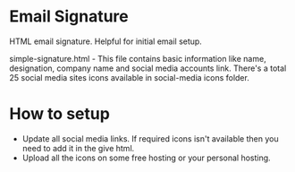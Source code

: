 # Email Signature
HTML email signature. Helpful for initial email setup.

simple-signature.html - This file contains basic information like name, designation, company name and social media accounts link. There's a total 25 social media sites icons available in social-media icons folder.

# How to setup
- Update all social media links. If required icons isn't available then you need to add it in the give html.
- Upload all the icons on some free hosting or your personal hosting.